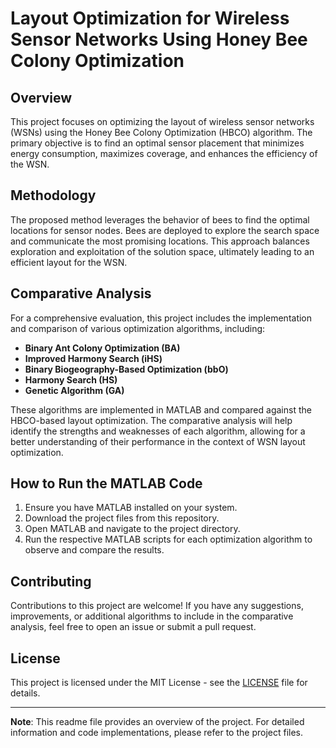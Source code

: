# Layout Optimization for Wireless Sensor Networks Using Honey Bee Colony Optimization

## Overview

This project focuses on optimizing the layout of wireless sensor networks (WSNs) using the Honey Bee Colony Optimization (HBCO) algorithm. The primary objective is to find an optimal sensor placement that minimizes energy consumption, maximizes coverage, and enhances the efficiency of the WSN.

## Methodology

The proposed method leverages the behavior of bees to find the optimal locations for sensor nodes. Bees are deployed to explore the search space and communicate the most promising locations. This approach balances exploration and exploitation of the solution space, ultimately leading to an efficient layout for the WSN.

## Comparative Analysis

For a comprehensive evaluation, this project includes the implementation and comparison of various optimization algorithms, including:
- **Binary Ant Colony Optimization (BA)**
- **Improved Harmony Search (iHS)**
- **Binary Biogeography-Based Optimization (bbO)**
- **Harmony Search (HS)**
- **Genetic Algorithm (GA)**

These algorithms are implemented in MATLAB and compared against the HBCO-based layout optimization. The comparative analysis will help identify the strengths and weaknesses of each algorithm, allowing for a better understanding of their performance in the context of WSN layout optimization.

## How to Run the MATLAB Code

1. Ensure you have MATLAB installed on your system.
2. Download the project files from this repository.
3. Open MATLAB and navigate to the project directory.
4. Run the respective MATLAB scripts for each optimization algorithm to observe and compare the results.

## Contributing

Contributions to this project are welcome! If you have any suggestions, improvements, or additional algorithms to include in the comparative analysis, feel free to open an issue or submit a pull request.

## License

This project is licensed under the MIT License - see the [LICENSE](LICENSE) file for details.

---

**Note**: This readme file provides an overview of the project. For detailed information and code implementations, please refer to the project files.


